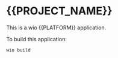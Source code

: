 # {{PROJECT_NAME}}

This is a wio {{PLATFORM}} application.

To build this application:
```bash
wio build
```
